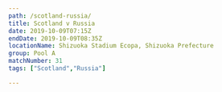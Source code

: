 ```yaml
---
path: /scotland-russia/
title: Scotland v Russia
date: 2019-10-09T07:15Z
endDate: 2019-10-09T08:35Z
locationName: Shizuoka Stadium Ecopa, Shizuoka Prefecture
group: Pool A
matchNumber: 31
tags: ["Scotland","Russia"]

---
```

